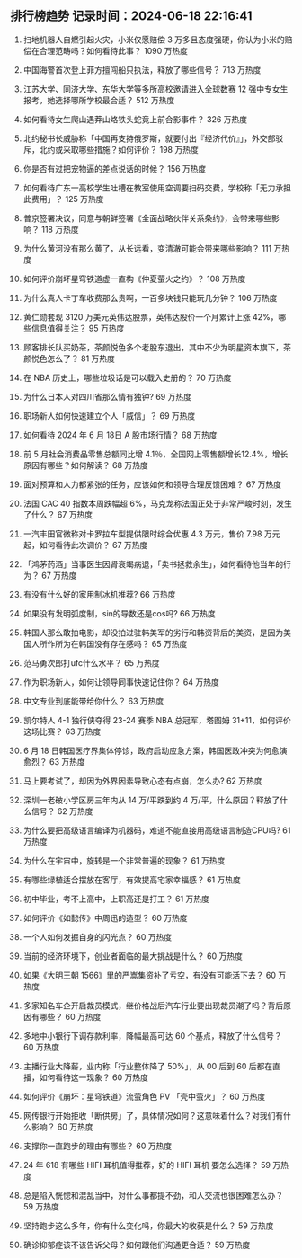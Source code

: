 
## 排行榜趋势 记录时间：2024-06-18 22:16:41
  
  1. 扫地机器人自燃引起火灾，小米仅愿赔偿 3 万多且态度强硬，你认为小米的赔偿在合理范畴吗？如何看待此事？ 1090 万热度
    
  2. 中国海警首次登上菲方擅闯船只执法，释放了哪些信号？ 713 万热度
    
  3. 江苏大学、同济大学、东华大学等多所高校邀请进入全球数赛 12 强中专女生报考，她选择哪所学校最合适？ 512 万热度
    
  4. 如何看待女生爬山遇莽山烙铁头蛇竟上前合影事件？ 326 万热度
    
  5. 北约秘书长威胁称「中国再支持俄罗斯，就要付出『经济代价』」，外交部驳斥，北约或采取哪些措施？如何评价？ 198 万热度
    
  6. 你是否有过把宠物逼的差点说话的时候？ 156 万热度
    
  7. 如何看待广东一高校学生吐槽在教室使用空调要扫码交费，学校称「无力承担此费用」？ 125 万热度
    
  8. 普京签署决议，同意与朝鲜签署《全面战略伙伴关系条约》，会带来哪些影响？ 118 万热度
    
  9. 为什么黄河没有那么黄了，从长远看，变清澈可能会带来哪些影响？ 111 万热度
    
  10. 如何评价崩坏星穹铁道虚一直构《仲夏萤火之约》？ 108 万热度
    
  11. 为什么真人卡丁车收费那么贵啊，一百多块钱只能玩几分钟？ 106 万热度
    
  12. 黄仁勋套现 3120 万美元英伟达股票，英伟达股价一个月累计上涨 42%，哪些信息值得关注？ 95 万热度
    
  13. 顾客排长队买奶茶，茶颜悦色多个老股东退出，其中不少为明星资本旗下，茶颜悦色怎么了？ 81 万热度
    
  14. 在 NBA 历史上，哪些垃圾话是可以载入史册的？ 70 万热度
    
  15. 为什么日本人对四川省那么情有独钟? 69 万热度
    
  16. 职场新人如何快速建立个人「威信」？ 69 万热度
    
  17. 如何看待 2024 年 6 月 18日 A 股市场行情？ 68 万热度
    
  18. 前 5 月社会消费品零售总额同比增 4.1％，全国网上零售额增长12.4%，增长原因有哪些？如何解读？ 68 万热度
    
  19. 面对预算和人力都紧张的任务，应该如何和领导合理反馈困难？ 67 万热度
    
  20. 法国 CAC 40 指数本周跌幅超 6%，马克龙称法国正处于非常严峻时刻，发生了什么？ 67 万热度
    
  21. 一汽丰田官微称对卡罗拉车型提供限时综合优惠 4.3 万元，售价 7.98 万元起，如何看待此次调价？ 67 万热度
    
  22. 「鸿茅药酒」当事医生因肾衰竭病退，「卖书拯救余生」，如何看待他当年的行为？ 67 万热度
    
  23. 有没有什么好的家用制冰机推荐? 66 万热度
    
  24. 如果没有发明弧度制，sin的导数还是cos吗? 66 万热度
    
  25. 韩国人那么敢拍电影，却没拍过驻韩美军的劣行和韩资背后的美资，是因为美国人所作所为在韩国没有存在感吗？ 65 万热度
    
  26. 范马勇次郎打ufc什么水平？ 65 万热度
    
  27. 作为职场新人，如何让领导同事快速记住你？ 64 万热度
    
  28. 中文专业到底能带给你什么？ 63 万热度
    
  29. 凯尔特人 4-1 独行侠夺得 23-24 赛季 NBA 总冠军，塔图姆 31+11，如何评价这场比赛？ 63 万热度
    
  30. 6 月 18 日韩国医疗界集体停诊，政府启动应急方案，韩国医政冲突为何愈演愈烈？ 63 万热度
    
  31. 马上要考试了，却因为外界因素导致心态有点崩，怎么办? 62 万热度
    
  32. 深圳一老破小学区房三年内从 14 万/平跌到约 4 万/平，什么原因？释放了什么信号？ 62 万热度
    
  33. 为什么要把高级语言编译为机器码，难道不能直接用高级语言制造CPU吗? 61 万热度
    
  34. 为什么在宇宙中，旋转是一个非常普遍的现象？ 61 万热度
    
  35. 有哪些绿植适合摆放在客厅，有效提高宅家幸福感？ 61 万热度
    
  36. 初中毕业，考不上高中，上职高还是打工？ 61 万热度
    
  37. 如何评价《如懿传》中周迅的造型？ 60 万热度
    
  38. 一个人如何发掘自身的闪光点？ 60 万热度
    
  39. 当前的经济环境下，创业者面临的最大挑战是什么？ 60 万热度
    
  40. 如果《大明王朝 1566》里的严嵩集资补了亏空，有没有可能活下去？ 60 万热度
    
  41. 多家知名车企开启裁员模式，继价格战后汽车行业要出现裁员潮了吗？背后原因有哪些？ 60 万热度
    
  42. 多地中小银行下调存款利率，降幅最高可达 60 个基点，释放了什么信号？ 60 万热度
    
  43. 主播行业大降薪，业内称「行业整体降了 50%」，从 00 后到 60 后都在直播，如何看待这一现象？ 60 万热度
    
  44. 如何评价《崩坏：星穹铁道》流萤角色 PV 「壳中萤火」？ 60 万热度
    
  45. 网传银行开始拒收「断供房」了，具体情况如何？这意味着什么？对我们有什么影响？ 60 万热度
    
  46. 支撑你一直跑步的理由有哪些？ 60 万热度
    
  47. 24 年 618 有哪些 HIFI 耳机值得推荐，好的 HIFI 耳机 要怎么选择？ 59 万热度
    
  48. 总是陷入恍惚和混乱当中，对什么事都提不劲，和人交流也很困难怎么办？ 59 万热度
    
  49. 坚持跑步这么多年，你有什么变化吗，你最大的收获是什么？ 59 万热度
    
  50. 确诊抑郁症该不该告诉父母？如何跟他们沟通更合适？ 59 万热度
    